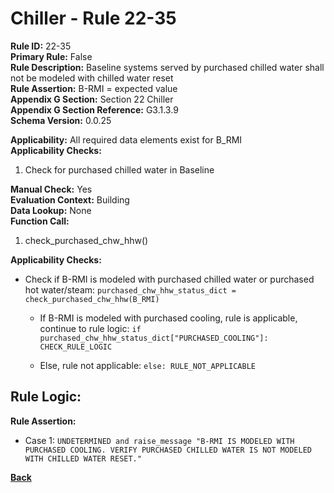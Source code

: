 
# Chiller - Rule 22-35  

**Rule ID:** 22-35  
**Primary Rule:** False  
**Rule Description:** Baseline systems served by purchased chilled water shall not be modeled with chilled water reset  
**Rule Assertion:** B-RMI = expected value  
**Appendix G Section:** Section 22 Chiller  
**Appendix G Section Reference:** G3.1.3.9  
**Schema Version:** 0.0.25 

**Applicability:** All required data elements exist for B_RMI  
**Applicability Checks:**  

1. Check for purchased chilled water in Baseline

**Manual Check:** Yes  
**Evaluation Context:** Building  
**Data Lookup:** None  
**Function Call:** 

1. check_purchased_chw_hhw()


**Applicability Checks:**

- Check if B-RMI is modeled with purchased chilled water or purchased hot water/steam: `purchased_chw_hhw_status_dict = check_purchased_chw_hhw(B_RMI)`

  - If B-RMI is modeled with purchased cooling, rule is applicable, continue to rule logic: `if purchased_chw_hhw_status_dict["PURCHASED_COOLING"]: CHECK_RULE_LOGIC`

  - Else, rule not applicable: `else: RULE_NOT_APPLICABLE`

## Rule Logic:  


**Rule Assertion:**

- Case 1:  `UNDETERMINED and raise_message "B-RMI IS MODELED WITH PURCHASED COOLING. VERIFY PURCHASED CHILLED WATER IS NOT MODELED WITH CHILLED WATER RESET."`

**[Back](../_toc.md)**
